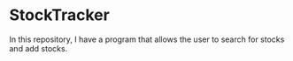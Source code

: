 # StockTracker
In this repository, I have a program that allows the user to search for stocks and add stocks.
